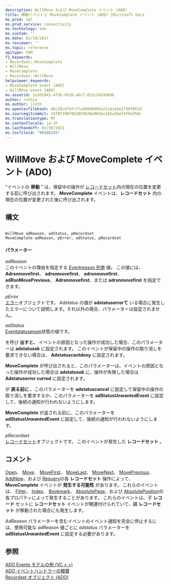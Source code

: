 ```yaml
---
description: WillMove および MoveComplete イベント (ADO)
title: 移動イベントと MoveComplete イベント (ADO) |Microsoft Docs
ms.prod: sql
ms.prod_service: connectivity
ms.technology: ado
ms.custom: ''
ms.date: 01/19/2017
ms.reviewer: ''
ms.topic: reference
apitype: COM
f1_keywords:
- Recordset::MoveComplete
- WillMove
- MoveComplete
- Recordset::WillMove
helpviewer_keywords:
- MoveComplete event [ADO]
- WillMove event [ADO]
ms.assetid: 1a3d1042-4f30-4526-a0c7-853c242496db
author: rothja
ms.author: jroth
ms.openlocfilehash: 46c28cd74fcf7a580d6695e21cd1e5e2750f0519
ms.sourcegitcommit: 33f0f190f962059826e002be165a2bef4f9e350c
ms.translationtype: MT
ms.contentlocale: ja-JP
ms.lasthandoff: 01/30/2021
ms.locfileid: "99166255"
---
```

# <a name="willmove-and-movecomplete-events-ado"></a>WillMove および MoveComplete イベント (ADO)
"イベントの **移動** " は、保留中の操作が [レコードセット](./recordset-object-ado.md)内の現在の位置を変更する前に呼び出されます。 **MoveComplete** イベントは、**レコードセット** 内の現在の位置が変更された後に呼び出されます。  
  
## <a name="syntax"></a>構文  
  
```  
  
WillMove adReason, adStatus, pRecordset  
MoveComplete adReason, pError, adStatus, pRecordset  
```  
  
#### <a name="parameters"></a>パラメーター  
 *adReason*  
 このイベントの理由を指定する [Eventreason 列挙](./eventreasonenum.md) 値。 この値には、 **Adrsnmovefirst**、 **adrsnmovefirst**、 **adrsnmovefirst**、 **adRsnMovePrevious**、 **Adrsnmovefirst**、または **adrsnmovefirst** を指定できます。  
  
 *pError*  
 [エラー](./error-object.md)オブジェクトです。 *Adstatus* の値が **adstatuserrorて** いる場合に発生したエラーについて説明します。それ以外の場合、パラメーターは設定されません。  
  
 *adStatus*  
 [Eventstatusenum](./eventstatusenum.md)状態の値です。  
  
 を呼び **出すと、** イベントの原因となった操作が成功した場合、このパラメーターは **adstatusok** に設定されます。 このイベントが保留中の操作の取り消しを要求できない場合は、 **Adstatuscantdeny** に設定されます。  
  
 **MoveComplete** が呼び出されると、このパラメーターは、イベントの原因となった操作が成功した場合は **adstatusok** に、操作が失敗した場合は **Adstatuserror curred** に設定されます。  
  
 が **戻る前に** 、このパラメーターを **adstatuscancel** に設定して保留中の操作の取り消しを要求するか、このパラメーターを **adStatusUnwantedEvent** に設定して、後続の通知が行われないようにします。  
  
 **MoveComplete** が返される前に、このパラメーターを **adStatusUnwantedEvent** に設定して、後続の通知が行われないようにします。  
  
 *pRecordset*  
 [レコードセット](./recordset-object-ado.md)オブジェクトです。 このイベントが発生した **レコードセット** 。  
  
## <a name="remarks"></a>コメント  
 [Open](./open-method-ado-recordset.md)、 [Move](./move-method-ado.md)、 [MoveFirst](./movefirst-movelast-movenext-and-moveprevious-methods-ado.md)、 [MoveLast](./movefirst-movelast-movenext-and-moveprevious-methods-ado.md)、 [MoveNext](./movefirst-movelast-movenext-and-moveprevious-methods-ado.md)、 [MovePrevious](./movefirst-movelast-movenext-and-moveprevious-methods-ado.md)、 [AddNew](./addnew-method-ado.md)、および [Requery](./requery-method.md)の各 **レコードセット** 操作によって、 **MoveComplete** イベントが **発生する可能性** があります。 これらのイベントは、 [Filter](./filter-property.md)、 [Index](./index-property.md)、 [Bookmark](./bookmark-property-ado.md)、 [AbsolutePage](./absolutepage-property-ado.md)、および [AbsolutePosition](./absoluteposition-property-ado.md)の各プロパティによって発生することがあります。 これらのイベントは、子 **レコード** セットに **レコードセット** イベントが関連付けられていて、親 **レコードセット** が移動された場合にも発生します。  
  
 *AdReason* パラメーターを含むイベントのイベント通知を完全に停止するには、使用可能な *adReason* 値ごとに *adstatus* パラメーターを **adStatusUnwantedEvent** に設定する必要があります。  
  
## <a name="see-also"></a>参照  
 [ADO Events モデルの例 (VC + +)](./ado-events-model-example-vc.md)   
 [ADO イベントハンドラーの概要](../../guide/data/ado-event-handler-summary.md)   
 [Recordset オブジェクト (ADO)](./recordset-object-ado.md)